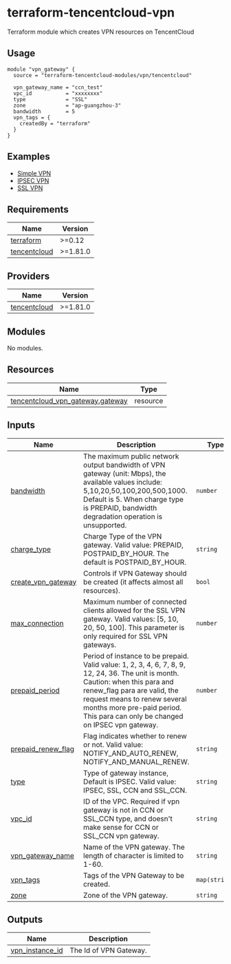 # terraform-tencentcloud-vpn
Terraform module which creates VPN resources on TencentCloud

## Usage

```hcl
module "vpn_gateway" {
  source = "terraform-tencentcloud-modules/vpn/tencentcloud"

  vpn_gateway_name = "ccn_test"
  vpc_id           = "xxxxxxxx"
  type             = "SSL"
  zone             = "ap-guangzhou-3"
  bandwidth        = 5
  vpn_tags = {
    createdBy = "terraform"
  }
}
```

## Examples

- [Simple VPN](https://github.com/terraform-tencentcloud-modules/terraform-tencentcloud-vpn/tree/master/examples/simple-vpn)
- [IPSEC VPN](https://github.com/terraform-tencentcloud-modules/terraform-tencentcloud-vpn/tree/master/examples/ipsec-vpn)
- [SSL VPN](https://github.com/terraform-tencentcloud-modules/terraform-tencentcloud-vpn/tree/master/examples/ssl-vpn)
  
<!-- BEGIN_TF_DOCS -->
## Requirements

| Name | Version |
|------|---------|
| <a name="requirement_terraform"></a> [terraform](#requirement\_terraform) | >=0.12 |
| <a name="requirement_tencentcloud"></a> [tencentcloud](#requirement\_tencentcloud) | >=1.81.0 |

## Providers

| Name | Version |
|------|---------|
| <a name="provider_tencentcloud"></a> [tencentcloud](#provider\_tencentcloud) | >=1.81.0 |

## Modules

No modules.

## Resources

| Name | Type |
|------|------|
| [tencentcloud_vpn_gateway.gateway](https://registry.terraform.io/providers/tencentcloudstack/tencentcloud/latest/docs/resources/vpn_gateway) | resource |

## Inputs

| Name | Description | Type | Default | Required |
|------|-------------|------|---------|:--------:|
| <a name="input_bandwidth"></a> [bandwidth](#input\_bandwidth) | The maximum public network output bandwidth of VPN gateway (unit: Mbps), the available values include: 5,10,20,50,100,200,500,1000. Default is 5. When charge type is PREPAID, bandwidth degradation operation is unsupported. | `number` | n/a | yes |
| <a name="input_charge_type"></a> [charge\_type](#input\_charge\_type) | Charge Type of the VPN gateway. Valid value: PREPAID, POSTPAID\_BY\_HOUR. The default is POSTPAID\_BY\_HOUR. | `string` | `"POSTPAID_BY_HOUR"` | no |
| <a name="input_create_vpn_gateway"></a> [create\_vpn\_gateway](#input\_create\_vpn\_gateway) | Controls if VPN Gateway should be created (it affects almost all resources). | `bool` | `true` | no |
| <a name="input_max_connection"></a> [max\_connection](#input\_max\_connection) | Maximum number of connected clients allowed for the SSL VPN gateway. Valid values: [5, 10, 20, 50, 100]. This parameter is only required for SSL VPN gateways. | `number` | n/a | yes |
| <a name="input_prepaid_period"></a> [prepaid\_period](#input\_prepaid\_period) | Period of instance to be prepaid. Valid value: 1, 2, 3, 4, 6, 7, 8, 9, 12, 24, 36. The unit is month. Caution: when this para and renew\_flag para are valid, the request means to renew several months more pre-paid period. This para can only be changed on IPSEC vpn gateway. | `number` | n/a | yes |
| <a name="input_prepaid_renew_flag"></a> [prepaid\_renew\_flag](#input\_prepaid\_renew\_flag) | Flag indicates whether to renew or not. Valid value: NOTIFY\_AND\_AUTO\_RENEW, NOTIFY\_AND\_MANUAL\_RENEW. | `string` | n/a | yes |
| <a name="input_type"></a> [type](#input\_type) | Type of gateway instance, Default is IPSEC. Valid value: IPSEC, SSL, CCN and SSL\_CCN. | `string` | `"IPSEC"` | no |
| <a name="input_vpc_id"></a> [vpc\_id](#input\_vpc\_id) | ID of the VPC. Required if vpn gateway is not in CCN or SSL\_CCN type, and doesn't make sense for CCN or SSL\_CCN vpn gateway. | `string` | `"null"` | no |
| <a name="input_vpn_gateway_name"></a> [vpn\_gateway\_name](#input\_vpn\_gateway\_name) | Name of the VPN gateway. The length of character is limited to 1-60. | `string` | n/a | yes |
| <a name="input_vpn_tags"></a> [vpn\_tags](#input\_vpn\_tags) | Tags of the VPN Gateway to be created. | `map(string)` | `{}` | no |
| <a name="input_zone"></a> [zone](#input\_zone) | Zone of the VPN gateway. | `string` | `"ap-guangzhou-3"` | no |

## Outputs

| Name | Description |
|------|-------------|
| <a name="output_vpn_instance_id"></a> [vpn\_instance\_id](#output\_vpn\_instance\_id) | The Id of VPN Gateway. |
<!-- END_TF_DOCS -->
